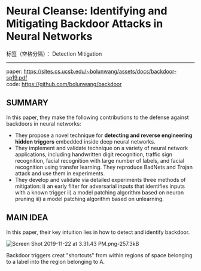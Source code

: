 ﻿# Neural Cleanse: Identifying and Mitigating Backdoor Attacks in Neural Networks

标签（空格分隔）： Detection Mitigation  

---
paper: https://sites.cs.ucsb.edu/~bolunwang/assets/docs/backdoor-sp19.pdf  
code: https://github.com/bolunwang/backdoor

## SUMMARY
In this paper, they make the following contributions to the defense
against backdoors in neural networks:
 - They propose a novel technique for **detecting and reverse engineering hidden triggers** embedded inside deep neural networks.
 - They implement and validate technique on a variety of neural network applications, including handwritten digit recognition, traffic sign recognition, facial recognition with large number of labels, and facial recognition using transfer learning. They reproduce BadNets and Trojan attack and use them in experiments.
 - They develop and validate via detailed experiments three methods of mitigation: 
i) an early filter for adversarial inputs that identifies inputs with a known trigger
ii) a model patching algorithm based on neuron pruning
iii) a model patching algorithm based on unlearning.

## MAIN IDEA
In this paper, their key intuition lies in how to detect and identify backdoor.

![Screen Shot 2019-11-22 at 3.31.43 PM.png-257.3kB][1]

Backdoor triggers creat "shortcuts" from within regions of space belonging to a label into the region belonging to A. 


  [1]: http://static.zybuluo.com/Shenao/exbnpmklrwbsse5ndupdabr9/Screen%20Shot%202019-11-22%20at%203.31.43%20PM.png